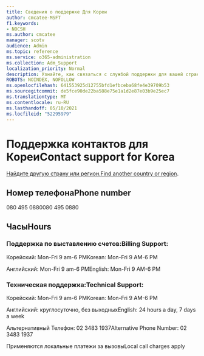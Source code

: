 ```yaml
---
title: Сведения о поддержке Для Кореи
author: cmcatee-MSFT
f1.keywords:
- NOCSH
ms.author: cmcatee
manager: scotv
audience: Admin
ms.topic: reference
ms.service: o365-administration
ms.collection: Adm_Support
localization_priority: Normal
description: Узнайте, как связаться с службой поддержки для вашей страны или региона.
ROBOTS: NOINDEX, NOFOLLOW
ms.openlocfilehash: 641553925d12755bfd1efbceba68fe4e39709b53
ms.sourcegitcommit: de5fce90de22ba588e75e1a1d2e87e03b9e25ec7
ms.translationtype: MT
ms.contentlocale: ru-RU
ms.lasthandoff: 05/10/2021
ms.locfileid: "52295979"
---
```

# <a name="contact-support-for-korea"></a><span data-ttu-id="ab5d1-103">Поддержка контактов для Кореи</span><span class="sxs-lookup"><span data-stu-id="ab5d1-103">Contact support for Korea</span></span>

<span data-ttu-id="ab5d1-104">[Найдите другую страну или регион.](../../business-video/get-help-support.md)</span><span class="sxs-lookup"><span data-stu-id="ab5d1-104">[Find another country or region](../../business-video/get-help-support.md).</span></span>

## <a name="phone-number"></a><span data-ttu-id="ab5d1-105">Номер телефона</span><span class="sxs-lookup"><span data-stu-id="ab5d1-105">Phone number</span></span>
<span data-ttu-id="ab5d1-106">080 495 0880</span><span class="sxs-lookup"><span data-stu-id="ab5d1-106">080 495 0880</span></span>

## <a name="hours"></a><span data-ttu-id="ab5d1-107">Часы</span><span class="sxs-lookup"><span data-stu-id="ab5d1-107">Hours</span></span>
### <a name="billing-support"></a><span data-ttu-id="ab5d1-108">Поддержка по выставлению счетов:</span><span class="sxs-lookup"><span data-stu-id="ab5d1-108">Billing Support:</span></span>

<span data-ttu-id="ab5d1-109">Корейский: Mon-Fri 9 am-6 PM</span><span class="sxs-lookup"><span data-stu-id="ab5d1-109">Korean: Mon-Fri 9 AM-6 PM</span></span>

<span data-ttu-id="ab5d1-110">Английский: Mon-Fri 9 am-6 PM</span><span class="sxs-lookup"><span data-stu-id="ab5d1-110">English: Mon-Fri 9 AM-6 PM</span></span>

### <a name="technical-support"></a><span data-ttu-id="ab5d1-111">Техническая поддержка:</span><span class="sxs-lookup"><span data-stu-id="ab5d1-111">Technical Support:</span></span>

<span data-ttu-id="ab5d1-112">Корейский: Mon-Fri 9 am-6 PM</span><span class="sxs-lookup"><span data-stu-id="ab5d1-112">Korean: Mon-Fri 9 AM-6 PM</span></span>

<span data-ttu-id="ab5d1-113">Английский: круглосуточно, без выходных</span><span class="sxs-lookup"><span data-stu-id="ab5d1-113">English: 24 hours a day, 7 days a week</span></span>

<span data-ttu-id="ab5d1-114">Альтернативный Телефон: 02 3483 1937</span><span class="sxs-lookup"><span data-stu-id="ab5d1-114">Alternative Phone Number: 02 3483 1937</span></span>

<span data-ttu-id="ab5d1-115">Применяются локальные платежи за вызовы</span><span class="sxs-lookup"><span data-stu-id="ab5d1-115">Local call charges apply</span></span>

